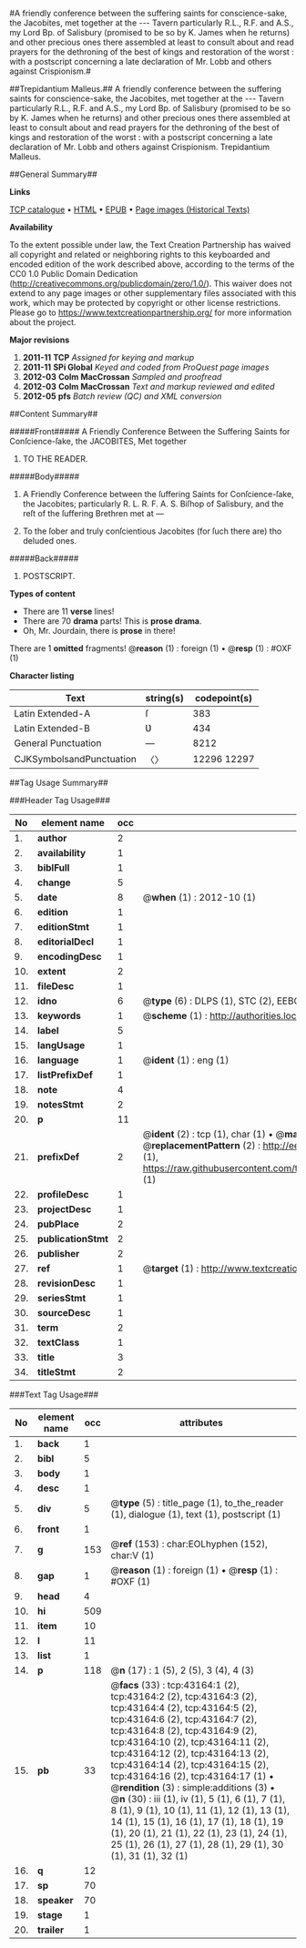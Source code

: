 #A friendly conference between the suffering saints for conscience-sake, the Jacobites, met together at the --- Tavern particularly R.L., R.F. and A.S., my Lord Bp. of Salisbury (promised to be so by K. James when he returns) and other precious ones there assembled at least to consult about and read prayers for the dethroning of the best of kings and restoration of the worst : with a postscript concerning a late declaration of Mr. Lobb and others against Crispionism.#

##Trepidantium Malleus.##
A friendly conference between the suffering saints for conscience-sake, the Jacobites, met together at the --- Tavern particularly R.L., R.F. and A.S., my Lord Bp. of Salisbury (promised to be so by K. James when he returns) and other precious ones there assembled at least to consult about and read prayers for the dethroning of the best of kings and restoration of the worst : with a postscript concerning a late declaration of Mr. Lobb and others against Crispionism.
Trepidantium Malleus.

##General Summary##

**Links**

[TCP catalogue](http://www.ota.ox.ac.uk/tcp/)  • 
[HTML](http://tei.it.ox.ac.uk/tcp/Texts-HTML/free/A67/A67840.html)  • 
[EPUB](http://tei.it.ox.ac.uk/tcp/Texts-EPUB/free/A67/A67840.epub) • 
[Page images (Historical Texts)](https://historicaltexts.jisc.ac.uk/eebo-09456462e)

**Availability**

To the extent possible under law, the Text Creation Partnership has waived all copyright and related or neighboring rights to this keyboarded and encoded edition of the work described above, according to the terms of the CC0 1.0 Public Domain Dedication (http://creativecommons.org/publicdomain/zero/1.0/). This waiver does not extend to any page images or other supplementary files associated with this work, which may be protected by copyright or other license restrictions. Please go to https://www.textcreationpartnership.org/ for more information about the project.

**Major revisions**

1. __2011-11__ __TCP__ *Assigned for keying and markup*
1. __2011-11__ __SPi Global__ *Keyed and coded from ProQuest page images*
1. __2012-03__ __Colm MacCrossan__ *Sampled and proofread*
1. __2012-03__ __Colm MacCrossan__ *Text and markup reviewed and edited*
1. __2012-05__ __pfs__ *Batch review (QC) and XML conversion*

##Content Summary##

#####Front#####
A Friendly Conference Between the Suffering Saints for Conſcience-ſake, the JACOBITES, Met together 
1. TO THE READER.

#####Body#####

1. A Friendly Conference between the ſuffering Saints for Conſcience-ſake, the Jacobites; particularly R. L. R. F. A. S. Biſhop of Salisbury, and the reſt of the ſuffering Brethren met at —

1. To the ſober and truly conſcientious Jacobites (for ſuch there are) tho deluded ones.

#####Back#####

1. POSTSCRIPT.

**Types of content**

  * There are 11 **verse** lines!
  * There are 70 **drama** parts! This is **prose drama**.
  * Oh, Mr. Jourdain, there is **prose** in there!

There are 1 **omitted** fragments! 
 @__reason__ (1) : foreign (1)  •  @__resp__ (1) : #OXF (1)

**Character listing**


|Text|string(s)|codepoint(s)|
|---|---|---|
|Latin Extended-A|ſ|383|
|Latin Extended-B|Ʋ|434|
|General Punctuation|—|8212|
|CJKSymbolsandPunctuation|〈〉|12296 12297|

##Tag Usage Summary##

###Header Tag Usage###

|No|element name|occ|attributes|
|---|---|---|---|
|1.|__author__|2||
|2.|__availability__|1||
|3.|__biblFull__|1||
|4.|__change__|5||
|5.|__date__|8| @__when__ (1) : 2012-10 (1)|
|6.|__edition__|1||
|7.|__editionStmt__|1||
|8.|__editorialDecl__|1||
|9.|__encodingDesc__|1||
|10.|__extent__|2||
|11.|__fileDesc__|1||
|12.|__idno__|6| @__type__ (6) : DLPS (1), STC (2), EEBO-CITATION (1), OCLC (1), VID (1)|
|13.|__keywords__|1| @__scheme__ (1) : http://authorities.loc.gov/ (1)|
|14.|__label__|5||
|15.|__langUsage__|1||
|16.|__language__|1| @__ident__ (1) : eng (1)|
|17.|__listPrefixDef__|1||
|18.|__note__|4||
|19.|__notesStmt__|2||
|20.|__p__|11||
|21.|__prefixDef__|2| @__ident__ (2) : tcp (1), char (1)  •  @__matchPattern__ (2) : ([0-9\-]+):([0-9IVX]+) (1), (.+) (1)  •  @__replacementPattern__ (2) : http://eebo.chadwyck.com/downloadtiff?vid=$1&page=$2 (1), https://raw.githubusercontent.com/textcreationpartnership/Texts/master/tcpchars.xml#$1 (1)|
|22.|__profileDesc__|1||
|23.|__projectDesc__|1||
|24.|__pubPlace__|2||
|25.|__publicationStmt__|2||
|26.|__publisher__|2||
|27.|__ref__|1| @__target__ (1) : http://www.textcreationpartnership.org/docs/. (1)|
|28.|__revisionDesc__|1||
|29.|__seriesStmt__|1||
|30.|__sourceDesc__|1||
|31.|__term__|2||
|32.|__textClass__|1||
|33.|__title__|3||
|34.|__titleStmt__|2||


###Text Tag Usage###

|No|element name|occ|attributes|
|---|---|---|---|
|1.|__back__|1||
|2.|__bibl__|5||
|3.|__body__|1||
|4.|__desc__|1||
|5.|__div__|5| @__type__ (5) : title_page (1), to_the_reader (1), dialogue (1), text (1), postscript (1)|
|6.|__front__|1||
|7.|__g__|153| @__ref__ (153) : char:EOLhyphen (152), char:V (1)|
|8.|__gap__|1| @__reason__ (1) : foreign (1)  •  @__resp__ (1) : #OXF (1)|
|9.|__head__|4||
|10.|__hi__|509||
|11.|__item__|10||
|12.|__l__|11||
|13.|__list__|1||
|14.|__p__|118| @__n__ (17) : 1 (5), 2 (5), 3 (4), 4 (3)|
|15.|__pb__|33| @__facs__ (33) : tcp:43164:1 (2), tcp:43164:2 (2), tcp:43164:3 (2), tcp:43164:4 (2), tcp:43164:5 (2), tcp:43164:6 (2), tcp:43164:7 (2), tcp:43164:8 (2), tcp:43164:9 (2), tcp:43164:10 (2), tcp:43164:11 (2), tcp:43164:12 (2), tcp:43164:13 (2), tcp:43164:14 (2), tcp:43164:15 (2), tcp:43164:16 (2), tcp:43164:17 (1)  •  @__rendition__ (3) : simple:additions (3)  •  @__n__ (30) : iii (1), iv (1), 5 (1), 6 (1), 7 (1), 8 (1), 9 (1), 10 (1), 11 (1), 12 (1), 13 (1), 14 (1), 15 (1), 16 (1), 17 (1), 18 (1), 19 (1), 20 (1), 21 (1), 22 (1), 23 (1), 24 (1), 25 (1), 26 (1), 27 (1), 28 (1), 29 (1), 30 (1), 31 (1), 32 (1)|
|16.|__q__|12||
|17.|__sp__|70||
|18.|__speaker__|70||
|19.|__stage__|1||
|20.|__trailer__|1||
